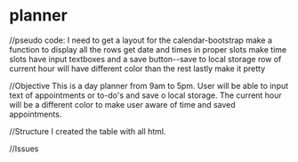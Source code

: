 # planner
//pseudo code:
I need to get a layout for the calendar-bootstrap
make a function to display all the rows
get date and times in proper slots
make time slots have input textboxes and a save button--save to local storage
row of current hour will have different color than the rest
lastly make it pretty

//Objective
This is a day planner from 9am to 5pm. User will be able to input text of appointments or to-do's and save o local storage. The current hour will be a different color to make user aware of time and saved appointments.

//Structure
I created the table with all html. 

//Issues

